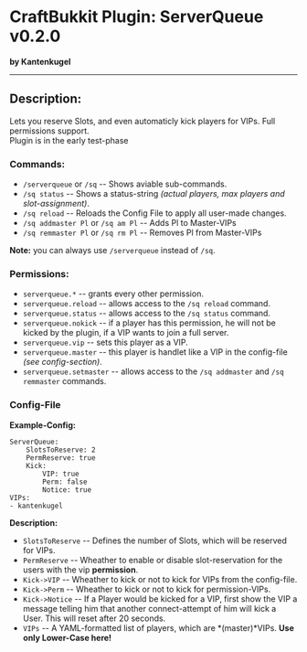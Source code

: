 CraftBukkit Plugin: ServerQueue v0.2.0
======================================

**by Kantenkugel**

- - -

Description:
------------

Lets you reserve Slots, and even automaticly kick players for VIPs. Full permissions support.  
Plugin is in the early test-phase

### Commands:

* `/serverqueue` or `/sq` -- Shows aviable sub-commands.
* `/sq status` -- Shows a status-string *(actual players, max players and slot-assignment)*.
* `/sq reload` -- Reloads the Config File to apply all user-made changes.
* `/sq addmaster Pl` or `/sq am Pl` -- Adds Pl to Master-VIPs
* `/sq remmaster Pl` or `/sq rm Pl` -- Removes Pl from Master-VIPs

**Note:** you can always use `/serverqueue` instead of `/sq`.

### Permissions:

* `serverqueue.*`      -- grants every other permission.
* `serverqueue.reload` -- allows access to the `/sq reload` command.
* `serverqueue.status` -- allows access to the `/sq status` command.
* `serverqueue.nokick` -- if a player has this permission, he will not be kicked by the plugin, if a VIP wants to join a full server.
* `serverqueue.vip`    -- sets this player as a VIP.
* `serverqueue.master` -- this player is handlet like a VIP in the config-file *(see config-section)*.
* `serverqueue.setmaster` -- allows access to the `/sq addmaster` and `/sq remmaster` commands.

### Config-File

**Example-Config:**

    ServerQueue:
        SlotsToReserve: 2
        PermReserve: true
        Kick:
            VIP: true
            Perm: false
            Notice: true
    VIPs:
    - kantenkugel

**Description:**

* `SlotsToReserve` -- Defines the number of Slots, which will be reserved for VIPs.
* `PermReserve` -- Wheather to enable or disable slot-reservation for the users with the vip **permission**.
* `Kick->VIP` -- Wheather to kick or not to kick for VIPs from the config-file.
* `Kick->Perm` -- Wheather to kick or not to kick for permission-VIPs.
* `Kick->Notice` -- If a Player would be kicked for a VIP, first show the VIP a message telling him that another connect-attempt of him will kick a User. This will reset after 20 seconds.
* `VIPs` -- A YAML-formatted list of players, which are *(master)*VIPs. **Use only Lower-Case here!**